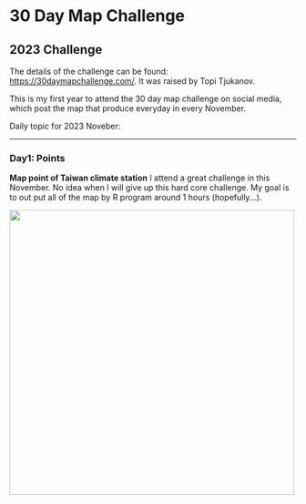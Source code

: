 # 30 Day Map Challenge
## 2023 Challenge
The details of the challenge can be found: https://30daymapchallenge.com/. It was raised by Topi Tjukanov.

This is my first year to attend the 30 day map challenge on social media, which post the map that produce everyday in every November.

Daily topic for 2023 Noveber:

***

### Day1: Points
**Map point of Taiwan climate station**
I attend a great challenge in this November. No idea when I will give up this hard core challenge. My goal is to out put all of the map by R program around 1 hours (hopefully...). 

<img src="Map/Day1_points.png" width="500"/>
